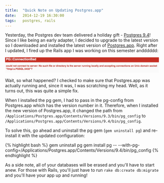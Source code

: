```yaml
---
title:  "Quick Note on Updating Postgres.app"
date:   2014-12-19 16:30:00
tags:   postgres, rails
---
```


Yesterday, the Postgres dev team delivered a holiday gift - [Postgres 9.4](http://www.postgresql.org/about/news/1557/)! Since I like being an early adapter, I decided to upgrade to the latest version so I downloaded and installed the latest version of [Postgres.app](http://postgresapp.com/). Right after I updated, I fired up the Rails app I was working on this semester andddddd:

<img src="/img/pg-error.png" class="img-responsive" />

Wait, so what happened? I checked to make sure that Postgres.app was actually running and, since it was, I was scratching my head. Well, as it turns out, this was quite a simple fix.

When I installed the pg gem, I had to pass in the pg-config from Postgres.app which has the version number in it. Therefore, when I installed the new version of Postgres.app, it changed the path from `/Applications/Postgres.app/Contents/Versions/9.3/bin/pg_config` to `/Applications/Postgres.app/Contents/Versions/9.4/bin/pg_config`.

To solve this, go ahead and uninstall the pg gem (`gem uninstall pg`) and re-install it with the updated configuration:

{% highlight bash %}
gem uninstall pg
gem install pg -- --with-pg-config=/Applications/Postgres.app/Contents/Versions/9.4/bin/pg_config
{% endhighlight %}

As a side note, all of your databases will be erased and you'll have to start anew. For those with Rails, you'll just have to run `rake db:create db:migrate` and you'll have your app up and running!
